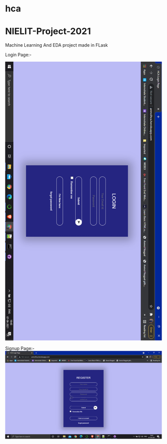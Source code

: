 # hca
# NIELIT-Project-2021
Machine Learning And EDA project made in FLask

Login Page:- <br>

<img src="https://github.com/anmol2806/pictures/blob/main/login.png" >


Signup Page:- <br>
<img src="https://github.com/anmol2806/pictures/blob/main/signup.png">
